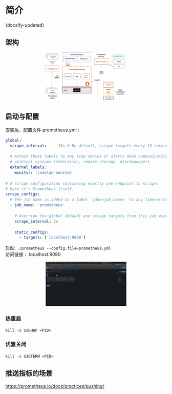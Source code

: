 # 简介
{docsify-updated}

## 架构
<center><img src="pics/prometheus-architecture.png" width="50%"></center>

## 启动与配置
安装后，配置文件 prometheus.yml :
```yaml
global:
  scrape_interval:     15s # By default, scrape targets every 15 seconds.

  # Attach these labels to any time series or alerts when communicating with
  # external systems (federation, remote storage, Alertmanager).
  external_labels:
    monitor: 'codelab-monitor'

# A scrape configuration containing exactly one endpoint to scrape:
# Here it's Prometheus itself.
scrape_configs:
  # The job name is added as a label `job=<job_name>` to any timeseries scraped from this config.
  - job_name: 'prometheus'

    # Override the global default and scrape targets from this job every 5 seconds.
    scrape_interval: 5s

    static_configs:
      - targets: ['localhost:9090']
```

启动: `./prometheus --config.file=prometheus.yml`  
访问链接： localhost:9090

<center><img src="pics/prometheus-ui.png" width="50%"></center>

### 热重启
`kill -s SIGHUP <PID>`

### 优雅关闭
`kill -s SIGTERM <PID>`

## 推送指标的场景
https://prometheus.io/docs/practices/pushing/
